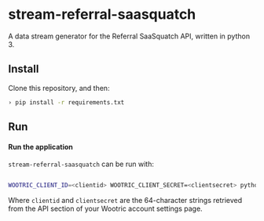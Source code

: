 # stream-referral-saasquatch

A data stream generator for the Referral SaaSquatch API, written in python 3.

## Install

Clone this repository, and then:

```bash
› pip install -r requirements.txt
```

## Run

#### Run the application

`stream-referral-saasquatch` can be run with:

```bash

WOOTRIC_CLIENT_ID=<clientid> WOOTRIC_CLIENT_SECRET=<clientsecret> python stream_wootric.py [FILENAME]

```

Where `clientid` and `clientsecret` are the 64-character strings retrieved from the API section of your Wootric account settings page.
